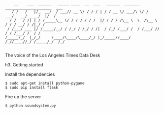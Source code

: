 <pre><code>    __    ___  ______   _____ ____  __  ___   ______  _______  _____________________  ___
   / /   /   |/_  __/  / ___// __ \/ / / / | / / __ \/ ___/\ \/ / ___/_  __/ ____/  |/  /
  / /   / /| | / /_____\__ \/ / / / / / /  |/ / / / /\__ \  \  /\__ \ / / / __/ / /|_/ / 
 / /___/ ___ |/ /_____/__/ / /_/ / /_/ / /|  / /_/ /___/ /  / /___/ // / / /___/ /  / /  
/_____/_/  |_/_/     /____/\____/\____/_/ |_/_____//____/  /_//____//_/ /_____/_/  /_/   
                                                                                         </code></pre>

The voice of the Los Angeles Times Data Desk 

h3. Getting started

Install the dependencies

<pre><code>$ sudo apt-get install python-pygame
$ sudo pip install flask</code></pre>

Fire up the server

<pre><code>$ python soundsystem.py</code></pre>
